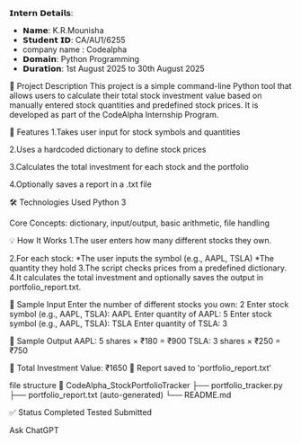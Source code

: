 𝗜𝗻𝘁𝗲𝗿𝗻 𝗗𝗲𝘁𝗮𝗶𝗹𝘀:
- 𝗡𝗮𝗺𝗲: K.R.Mounisha
- 𝗦𝘁𝘂𝗱𝗲𝗻𝘁 𝗜𝗗: CA/AU1/6255
- company name : Codealpha
- 𝗗𝗼𝗺𝗮𝗶𝗻: Python Programming
- 𝗗𝘂𝗿𝗮𝘁𝗶𝗼𝗻: 1st August 2025 to 30th August 2025

📌 Project Description
This project is a simple command-line Python tool that allows users to calculate their total stock investment value based on manually entered stock quantities and predefined stock prices. It is developed as part of the CodeAlpha Internship Program.

🎯 Features
1.Takes user input for stock symbols and quantities

2.Uses a hardcoded dictionary to define stock prices

3.Calculates the total investment for each stock and the portfolio

4.Optionally saves a report in a .txt file

🛠️ Technologies Used
Python 3

Core Concepts:
dictionary, input/output, basic arithmetic, file handling

💡 How It Works
1.The user enters how many different stocks they own.

2.For each stock:
*The user inputs the symbol (e.g., AAPL, TSLA)
*The quantity they hold
3.The script checks prices from a predefined dictionary.
4.It calculates the total investment and optionally saves the output in portfolio_report.txt.

🧪 Sample Input
Enter the number of different stocks you own: 2
Enter stock symbol (e.g., AAPL, TSLA): AAPL
Enter quantity of AAPL: 5
Enter stock symbol (e.g., AAPL, TSLA): TSLA
Enter quantity of TSLA: 3

📄 Sample Output
AAPL: 5 shares × ₹180 = ₹900
TSLA: 3 shares × ₹250 = ₹750

🧾 Total Investment Value: ₹1650
📁 Report saved to 'portfolio_report.txt'

  file structure
📂 CodeAlpha_StockPortfolioTracker
├── portfolio_tracker.py
├── portfolio_report.txt (auto-generated)
└── README.md

✅ Status
 Completed
 Tested
 Submitted









Ask ChatGPT

